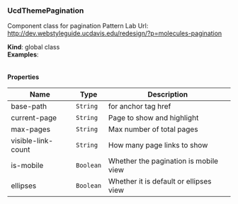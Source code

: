 <a name="UcdThemePagination"></a>

### UcdThemePagination
Component class for pagination
Pattern Lab Url: http://dev.webstyleguide.ucdavis.edu/redesign/?p=molecules-pagination

**Kind**: global class  
**Examples**: <ucd-theme-pagination
 current-page="50"
 max-pages="100"
 use-hash>
</ucd-theme-pagination>
<ucd-theme-pagination
 current-page="1"
 max-pages="10">
</ucd-theme-pagination>
<ucd-theme-pagination
 current-page="2"
 max-pages="33"
 base-path="/foo/bar/">
</ucd-theme-pagination>  
<ucd-theme-pagination
 current-page="2"
 max-pages="33"
 ellipses=${true}
 base-path="/foo/bar/">
</ucd-theme-pagination>  
<ucd-theme-pagination
 current-page="2"
 max-pages="33"
 is-mobile=${true}
 base-path="/foo/bar/">
</ucd-theme-pagination>  
**Properties**

| Name | Type | Description |
| --- | --- | --- |
| base-path | <code>String</code> | for anchor tag href |
| current-page | <code>String</code> | Page to show and highlight |
| max-pages | <code>String</code> | Max number of total pages |
| visible-link-count | <code>String</code> | How many page links to show |
| is-mobile | <code>Boolean</code> | Whether the pagination is mobile view |
| ellipses | <code>Boolean</code> | Whether it is default or ellipses view|

